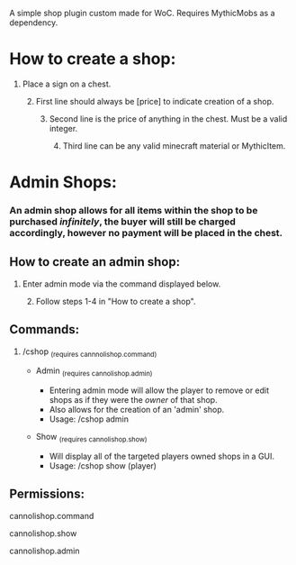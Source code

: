 A simple shop plugin custom made for WoC.
Requires MythicMobs as a dependency.

# How to create a shop:
1. Place a sign on a chest.
   
   2. First line should always be [price] to indicate creation of a shop.
      
      3. Second line is the price of anything in the chest. Must be a valid integer.
         
         4. Third line can be any valid minecraft material or MythicItem.

# Admin Shops:
### An admin shop allows for all items within the shop to be purchased *infinitely*, the buyer will still be charged accordingly, however no payment will be placed in the chest.

## How to create an admin shop:
1. Enter admin mode via the command displayed below.
  
   2. Follow steps 1-4 in "How to create a shop".
## Commands:
   1. /cshop <sub>(requires cannnolishop.command)</sub>
   
      - Admin <sub>(requires cannolishop.admin)</sub>
         - Entering admin mode will allow the player to remove or edit shops as if they were the *owner* of that shop.
         - Also allows for the creation of an 'admin' shop.
         - Usage: /cshop admin
      
      - Show <sub>(requires cannolishop.show)</sub>
         - Will display all of the targeted players owned shops in a GUI. 
         - Usage: /cshop show (player) 
      
## Permissions:
   cannolishop.command
   
   cannolishop.show
   
   cannolishop.admin
